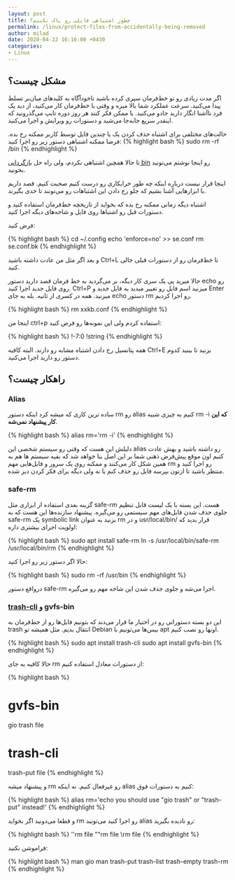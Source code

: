 ```yaml
---
layout: post
title: چطور اشتباهی فایلی رو پاک نکنیم؟
permalink: /linux/protect-files-from-accidentally-being-removed
author: milad
date: 2020-04-22 16:16:00 +0430
categories: 
- Linux
---
```


## مشکل چیست؟


اگر مدت زیادی رو تو خط‌فرمان سپری کرده باشید ناخودآگاه به کلید‌های میان‌بر تسلط پیدا می‌کنید. سرعت عملکرد شما بالا میره و وقتی با خط‌فرمان کار می‌کنید، 
از دید یک فرد ناآشنا انگار دارید جادو می‌کنید. یا ممکن فکر کنند هر روز دوره تایپ می‌گذرونید که اینقدر سریع جابه‌جا می‌شید و دستورات رو ویرایش و اجرا می‌کنید.

حالت‌های مختلفی برای اشتباه حذف کردن یک یا چندین فایل توسط کاربر ممکنه رخ بده. فرضا ممکنه اشتباهی دستور زیر رو اجرا کنید:
{% highlight bash %}
sudo rm -rf /bin
{% endhighlight %}


تا حالا همچین اشتباهی نکردم، ولی راه حل [بازگردانی bin](https://askubuntu.com/a/906675/264781) رو اینجا نوشتم می‌تونید بخونید.

اینجا قرار نیست درباره اینکه چه طور خرابکاری رو درست کنیم صحبت کنیم. قصد داریم با ابزارهایی آشنا بشیم که جلو رخ دادن این اشتباهات رو می‌تونند تا حدی بگیرند.

اشتباه دیگه زمانی ممکنه رخ بده که بخواید از تاریخچه خط‌فرمان استفاده کنید و دستورات قبل رو اشتباها روی فایل و شاخه‌های  دیگه اجرا کنید.

فرض کنید:

{% highlight bash %}
cd ~/.config
echo 'enforce=no' >> se.conf
rm se.conf.bk
{% endhighlight %}

و بعد اگر مثل من عادت داشته باشید Ctrl+L تا خط‌فرمان رو از دستورات قبلی خالی کنید.

حالا میرید پی یک سری کار دیگه، بر می‌گردید به خط فرمان قصد دارید دستور echo رو روی فایل جدید اجرا کنید. Ctrl+P میزنید اسم فایل رو تغییر میدید
به فایل جدید و Enter میزنید. همه در کسری از ثانیه. بله به جای echo دستور rm رو اجرا کردیم.

{% highlight bash %}
rm xxkb.conf
{% endhighlight %}


اینجا من ctrl+p استفاده کردم ولی این نمونه‌ها رو فرض کنید:

{% highlight bash %}
!-7:0
!string
{% endhighlight %}

همه پتانسیل رخ دادن اشتباه مشابه رو دارند. البته کافیه Ctrl+E بزنید تا ببنید کدوم دستور رو دارید اجرا می‌کنید.



## راهکار چیست؟

### Alias
ساده ترین کاری که میشه کرد اینکه دستور rm رو alias کنیم به چیزی شبیه rm -i **که این کار پیشنهاد نمی‌شه**.


{% highlight bash %}
alias rm='rm -i'
{% endhighlight %}

دلیلش این هست که وقتی رو سیستم شخصی این alias رو داشته باشید و بهش عادت کنیم اون موقع پیش‌فرض ذهنی شما بر این اصل بنا خواهد شد که بقیه سیستم
ها هم به همین شکل کار می‌کنند و ممکنه روی یک سرور و فایل‌هایی مهم rm رو اجرا کنید و منتظر باشید تا ازتون بپرسه فایل رو حذف کنم یا نه ولی دیگه برای فکر کردن دیر شده.


### safe-rm
گزینه بعدی استفاده از ابزاری مثل safe-rm هست. این بسته با یک لیست قابل تنظیم جلوی حذف شدن فایل‌های مهم سیستمی رو می‌گیره. پیشنهاد سازنده‌ها این هست که
به safe-rm یک symbolic link بزنید به عنوان rm و در usr/local/bin/ قرار بدید که اولویت اجرای بیشتری داره:

{% highlight bash %}
sudo apt install safe-rm
ln -s /usr/local/bin/safe-rm /usr/local/bin/rm
{% endhighlight %}

حالا اگر دستور زیر رو اجرا کنید:



{% highlight bash %}
sudo rm -rf /usr/bin
{% endhighlight %}

درواقع دستور safe-rm اجرا می‌شه و جلوی جذف شدن این شاخه مهم رو می‌گیره.


### [trash-cli](https://github.com/andreafrancia/trash-cli) و gvfs-bin

این دو بسته دستوراتی رو در اختیار ما قرار می‌دند که بتونیم فایل‌ها رو از خط‌فرمان به trash انتقال بدیم. مثل همیشه تو Debian بیس‌ها می‌تونیم با apt اونها رو نصب کنیم.

{% highlight bash %}
sudo apt install trash-cli
sudo apt install gvfs-bin
{% endhighlight %}

حالا کافیه به جای rm از دستورات معادل استفاده کنیم:


{% highlight bash %}
# gvfs-bin
gio trash file

# trash-cli
trash-put file
{% endhighlight %}

و پیشنهاد میشه rm رو غیرفعال کنیم. نه اینکه alias کنیم به دستورات فوق:

{% highlight bash %}
alias rm='echo you should use \"gio trash\" or \"trash-put\" instead!'
{% endhighlight %}

و قطعا می‌دونید اگر بخواید rm رو اجرا کنید می‌تونید alias رو نادیده بگیرید:

{% highlight bash %}
''rm file
""rm file
\rm file 
{% endhighlight %}


فراموشن نکنید:

{% highlight bash %}
man gio
man trash-put trash-list trash-empty trash-rm
{% endhighlight %}